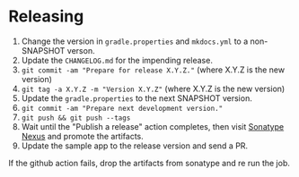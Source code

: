 Releasing
=========

 1. Change the version in `gradle.properties` and `mkdocs.yml` to a non-SNAPSHOT verson.
 2. Update the `CHANGELOG.md` for the impending release.
 3. `git commit -am "Prepare for release X.Y.Z."` (where X.Y.Z is the new version)
 4. `git tag -a X.Y.Z -m "Version X.Y.Z"` (where X.Y.Z is the new version)
 5. Update the `gradle.properties` to the next SNAPSHOT version.
 6. `git commit -am "Prepare next development version."`
 7. `git push && git push --tags`
 8. Wait until the "Publish a release" action completes, then visit [Sonatype Nexus](https://s01.oss.sonatype.org/) and promote the artifacts.
 9. Update the sample app to the release version and send a PR.
 
If the github action fails, drop the artifacts from sonatype and re run the job.
